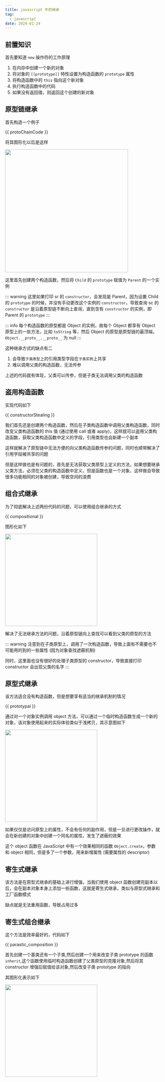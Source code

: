 ```yaml
---
title: javascript 中的继承
tag:
  - javascript
date: 2024-01-24
---
```


## 前置知识

首先要知道 `new` 操作符的工作原理

1. 在内存中创建一个新的对象
1. 将对象的 `[[prototype]]` 特性设置为构造函数的 `prototype` 属性
1. 将构造函数中的 `this` 指向这个新对象
1. 执行构造函数中的代码
1. 如果没有返回值，则返回这个创建的新对象

## 原型链继承

首先构造一个例子

<CodeRunner :height=450>{{ protoChainCode }}</CodeRunner>

将其图形化以后是这样

<img width="400px" src='https://raw.githubusercontent.com/shellRaining/img/main/2401/proto_chain.jpg'>

这里首先创建两个构造函数，然后将 `Child` 的 `prototype` 赋值为 `Parent` 的一个实例

::: warning
这里如果打印 sr 的 `constructor`，会发现是 Parent，因为设置 Child 的 `prototype` 的时候，并没有手动更改这个实例的 `constructor`，导致查询 sc 的 `constructor` 是沿着原型链不断向上查询，直到含有 `constructor` 的实例，即 Parent 的 `prototype`
:::

::: info
每个构造函数的原型都是 Object 的实例，故每个 Object 都享有 Object 原型上的一些方法，比如 `toString` 等，然后 Object 的原型是原型链的最顶端， `Object.__proto__.__proto__` 为 null
:::

这种继承方式的缺点有二

1. 会导致`子类原型`上的引用类型字段在`子类实例`上共享
1. 难以调用父类的构造函数，无法传参

上述的代码就有体现，父类可以传参，但是子类无法调用父类的构造函数

## 盗用构造函数

实现代码如下

<CodeRunner :height=420>{{ constructorStealing }}</CodeRunner>

我们首先还是创建两个构造函数，然后在子类构造函数中调用父类构造函数，同时改变父类构造函数的 this 值 (通过使用 call 或者 apply)，这样就可以盗用父类构造函数，获取父类构造函数中定义的字段，引用类型也会新建一个副本

这样就解决了原型链中无法方便的向父类构造函数传参的问题，同时也顺带解决了引用字段被共享的问题

但是这样做也是有问题的，首先是无法获取父类原型上定义的方法，如果想要继承父类方法，必须在父类的构造函数中定义，但是函数也是一个对象，这样做会导致很多功能相同的对象被创建，导致空间的浪费

## 组合式继承

为了彻底解决上述两份代码的问题，可以使用组合继承的方式

<CodeRunner :height='450'>{{ compositional }}</CodeRunner>

图形化如下

<img width='300px' src='https://raw.githubusercontent.com/shellRaining/img/main/2401/composition.jpg'>

解决了无法继承方法的问题，沿着原型链向上查找可以看到父类的原型的方法

::: warning
注意到在子类原型上，调用了一次构造函数，导致上面有不需要也不可能用的到的一些属性 (因为对象查找遮蔽机制)

同时，这里面也没有很好的处理子类原型的 constructor，导致直接打印 constructor 会出现父类的名字
:::

## 原型式继承

该方法适合没有构造函数，但是想要享有适当的继承机制的情况

<CodeRunner :height='400'>{{ prototypal }}</CodeRunner>

通过对一个对象实例调用 object 方法，可以通过一个临时构造函数生成一个新的对象，该对象使用起来的实际体验类似于浅拷贝，其示意图如下

<img width='300px' src='https://raw.githubusercontent.com/shellRaining/img/main/2401/prototypal.png'>

如果仅仅是访问原型上的属性，不会有任何的副作用，但是一旦进行更改操作，就会在新创建的对象中创建一个同名的属性，发生了遮蔽的效果

这个 object 函数在 JavaScript 中有一个效果相同的函数 `Object.create`，参数和 object 相同，但是多了一个参数，用来新增属性 (需要属性的 descriptor)

## 寄生式继承

该方法是在原型式继承的基础上进行增强，当我们使用 object 函数创建完副本以后，会在副本对象本身上添加一些函数，这就是寄生式继承，类似与原型式继承和工厂函数模式

缺点就是无法重用函数，导致占用过多

## 寄生式组合继承

这个方法是效率最好的，代码如下

<CodeRunner :height='400'>{{ parastic_composition }}</CodeRunner>

首先创建一个基类还有一个子类,然后创建一个用来改变子类 prototype 的函数 `inherit`,这个函数使用临时构造函数创建了父类原型的克隆对象,然后将其 constructor 增强后赋值给该对象,然后改变子类 prototype 的指向

其图形化表示如下

<img width='300px' src='https://raw.githubusercontent.com/shellRaining/img/main/2401/parasitic.png'>

<script setup>
import { ref } from 'vue'

const protoChainCode = ref(`\
function Parent(age) { this.age = age; }
function Child() { this.lang = ["c"]; }
Parent.prototype.speak = function () { };
Child.prototype = new Parent(21)

const sr = new Child()

console.log(sr);
console.log(sr.__proto__);
console.log(sr.__proto__.__proto__);
console.log(sr.__proto__.__proto__.__proto__);
console.log(sr.__proto__.__proto__.__proto__.__proto__);\
`)

const constructorStealing = ref(`\
function Base(age) {
  this.age = age;
  this.lang = ["c", "python"];
}

function Sub(age, name) {
  Base.call(this, age);
  this.name = name;
}

const sr = new Sub(21, "sr");
const shellRaining = new Sub(21, "shellRaining");
sr.lang.push('lua')
console.log(sr);
console.log(shellRaining);\
`)

const compositional = ref(`\
function Base(age) {
  this.age = age;
  this.lang = ["c"];
}
function Sub(age, name) {
  Base.call(this, age);
  this.name = name;
}
Base.prototype.speak = function () {
  console.log(this.name, this.lang);
};
Sub.prototype = new Base();

const sr = new Sub(21, "sr");
const shellRaining = new Sub(21, "shellRaining");
sr.lang.push("python");
sr.speak();
shellRaining.speak();\
`)

const prototypal = ref(`\
const base = { age: 21, lang: ["c"] };
function object(target) {
  function f() {}
  f.prototype = target;
  return new f();
}
const sr = object(base);
const shellraining = object(base);
sr.lang.push("python");
shellraining.age = 22
console.log(sr.age, sr.lang);
console.log(shellraining.age, shellraining.lang);\
`)

const parastic_composition = ref(`\
function Base(age) {
  this.age = age;
}
function Sub(age, name) {
  Base.call(this, age);
  this.name = name;
}
Base.prototype.speak = function () {};
(function inherit(Base, Sub) {
  const prototype = Object.create(Base.prototype);
  prototype.constructor = Sub;
  Sub.prototype = prototype;
})(Base, Sub);

const sr = new Sub(21, "sr");
console.log(sr);
console.log(sr.__proto__);
console.log(sr.__proto__.__proto__);\
`)
</script>
